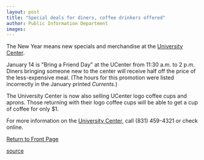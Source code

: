 ```yaml
---
layout: post
title: "Special deals for diners, coffee drinkers offered"
author: Public Information Department
images:
---
```


The New Year means new specials and merchandise at the [University Center][1].

January 14 is "Bring a Friend Day" at the UCenter from 11:30 a.m. to 2 p.m. Diners bringing someone new to the center will receive half off the price of the less-expensive meal. (The hours for this promotion were listed incorrectly in the January printed _Currents_.)

The University Center is now also selling UCenter logo coffee cups and aprons. Those returning with their logo coffee cups will be able to get a cup of coffee for only $1.

For more information on the [University Center][1], call (831) 459-4321 or check online.

  

[Return to Front Page][2]

[1]: http://ucenter.ucsc.edu/
[2]: http://currents.ucsc.edu/

[source](http://www1.ucsc.edu/currents/04-05/01-10/brief-ucenter.asp "Permalink to brief-ucenter")
